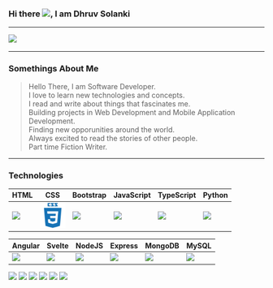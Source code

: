 ### Hi there <img src="https://raw.githubusercontent.com/MartinHeinz/MartinHeinz/master/wave.gif" width="30px">, I am Dhruv Solanki

---

<!--
**dhruv-solanki/dhruv-solanki** is a ✨ _special_ ✨ repository because its `README.md` (this file) appears on your GitHub profile.

Here are some ideas to get you started:

- 🔭 I’m currently working on ...
- 🌱 I’m currently learning ...
- 👯 I’m looking to collaborate on ...
- 🤔 I’m looking for help with ...
- 💬 Ask me about ...
- 📫 How to reach me: ...
- 😄 Pronouns: ...
- ⚡ Fun fact: ...
-->

<img src="https://media.giphy.com/media/AFdcYElkoNAUE/giphy.gif">

---

### Somethings About Me

> Hello There, I am Software Developer.<br> 
> I love to learn new technologies and concepts.<br> 
> I read and write about things that fascinates me. <br>
> Building projects in Web Development and Mobile Application Development. <br>
> Finding new opporunities around the world. <br>
> Always excited to read the stories of other people. <br>
> Part time Fiction Writer. <br>

---

### Technologies 

| HTML | CSS | Bootstrap | JavaScript | TypeScript | Python |
| - | - | - | - | - | - |
| <img src="https://cdn.worldvectorlogo.com/logos/html5-2.svg" width="50px"> | <img src="https://raw.githubusercontent.com/devicons/devicon/master/icons/css3/css3-plain-wordmark.svg" width="50px"> | <img src="https://cdn.worldvectorlogo.com/logos/bootstrap-4.svg" width="50px"> | <img src="https://cdn.worldvectorlogo.com/logos/logo-javascript.svg" width="50px"> | <img src="https://cdn.worldvectorlogo.com/logos/typescript.svg" width="50px"> | <img src="https://cdn.worldvectorlogo.com/logos/python-5.svg" width="50px"> |

| Angular | Svelte | NodeJS | Express | MongoDB | MySQL |
| - | - | - | - | - | - |
| <img src="https://cdn.worldvectorlogo.com/logos/angular-icon-1.svg" width="50px"> | <img src="https://cdn.worldvectorlogo.com/logos/svelte-1.svg" width="50px"> | <img src="https://cdn.worldvectorlogo.com/logos/nodejs-1.svg" width="50px"> | <img src="https://cdn.worldvectorlogo.com/logos/express-109.svg" width="50px"> | <img src="https://cdn.worldvectorlogo.com/logos/mongodb-icon-1.svg" width="50px"> | <img src="https://cdn.worldvectorlogo.com/logos/mysql-6.svg" width="50px"> | 


<img src="https://cdn.worldvectorlogo.com/logos/postgresql.svg" width="50px">
<img src="https://cdn.worldvectorlogo.com/logos/flutter-logo.svg" width="50px">
<img src="https://cdn.worldvectorlogo.com/logos/git.svg" width="50px">
<img src="https://cdn.worldvectorlogo.com/logos/npm.svg" width="50px">
<img src="https://cdn.worldvectorlogo.com/logos/visual-studio-code-1.svg" width="50px">
<img src="https://cdn.worldvectorlogo.com/logos/android-4.svg" width="50px">

                                                                           
                                                                           
